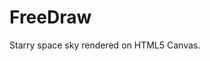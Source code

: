 # FreeDraw
Starry space sky rendered on HTML5 Canvas.
<!-- [Try here!](https://bewelge.github.io/FreeDraw/) -->




